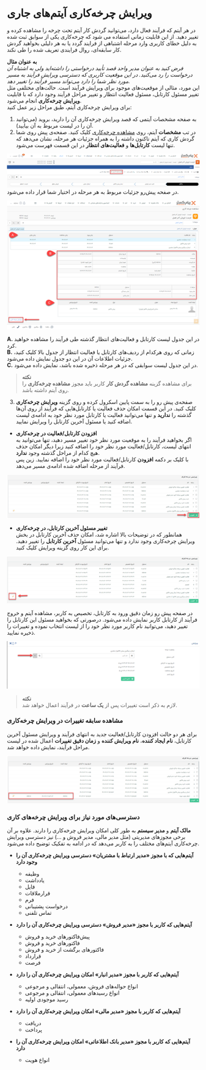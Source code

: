 # ویرایش چرخه‌کاری آیتم‌های جاری
در هر آیتم که فرآیند فعال دارد، می‌توانید گردش کار آیتم تحت چرخه را مشاهده کرده و تغییر دهید. از این قابلیت زمانی استفاده می شود که چرخه‌کاری یکی از سوابق ثبت شده به دلیل خطای کاربری وارد مرحله اشتباهی از فرایند گردد یا به هر دلیلی بخواهید گردش کار سابقه‌‌ای، روال فرایندی تعریف شده را طی نکند.<br>

**به عنوان مثال**<br>
*فرض کنید به عنوان مدیر واحد قصد تأیید درخواستی را داشته‌اید ولی به اشتباه آن درخواست را رد می‌کنید. در این موقعیت کاربری که دسترسی ویرایش فرآیند به مسیر مورد نظر شما را دارد می‌تواند مسیر فرآیند را تغییر دهد.*<br>
این مورد، مثالی از موقعیت‌های موجود برای ویرایش فرآیند است. حالت‌های مختلفی مثل تغییر مسئول کارتابل، مسئول فعالیت انتظار و تغییر مراحل فرآیند وجود دارد که با قابلیت **ویرایش چرخه‌کاری** انجام می‌شود.<br>
برای ویرایش چرخه‌کاری آیتم، طبق مراحل زیر عمل کنید: <br>
1. به صفحه مشخصات آیتمی که قصد ویرایش چرخه‌کاری آن را دارید، بروید (می‌توانید آن را در لیست مربوط به آن بیابید).
2. در تب **مشخصات** آیتم، روی [مشاهده چرخه‌کاری](https://github.com/1stco/PayamGostarDocs/blob/master/Help/Settings/Personalization-crm/Overview/Process-design/ViewWorkflowItems.md) کلیک کنید. صفحه‌ی پیش روی شما گردش کاری که آیتم تاکنون داشته را به همراه جزئیات هر مرحله، نشان می‌دهد که تنها لیست **کارتابل‌ها** و **فعالیت‌های انتظار** در این قسمت فهرست می‌شود.

![مسیر مشاهده گردش کار در صفحه اطلاعات آیتم](./Images_Process/View-Item-process_2.8.3.png)
در صفحه پیش‌رو جزئیات مربوط به هر مرحله در اختیار شما قرار داده می‌شود.

![صفحه مشاهده چرخه‌کاری](./Images_Process/Process-edition-overview_2.8.3.png)

  **A.** در این جدول لیست کارتابل و فعالیت‌های انتظار گذشته طی فرآیند را مشاهده خواهید کرد.<br>
  **B.** زمانی که روی هرکدام از ردیف‌های کارتابل یا فعالیت انتظار از جدول بالا کلیک کنید، جزئیات اطلاعات آن در این دو جدول نمایش داده می‌شود.<br>
  **C.** در این جدول لیست سوابقی که در هر مرحله ذخیره شده باشد، نمایش داده می‌شود.

> **نکته** <br>
> برای مشاهده گزینه **مشاهده گردش کار** کاربر باید مجوز **مشاهده چرخه‌کاری** را روی آیتم داشته باشد.

3. صفحه‌ی پیش رو را به سمت پایین اسکرول کرده و روی گزینه **ویرایش چرخه‌کاری** کلیک کنید. در این قسمت امکان حذف فعالیت یا کارتابل‌هایی که فرآیند از روی آن‌ها گذشته را **ندارید** و تنها می‌توانید فعالیت یا کارتابل مورد نظر خود به ادامه‌ی لیست اضافه کنید یا مسئول آخرین کارتابل را ویرایش نمایید.

- **افزودن کارتابل/فعالیت در چرخه‌کاری**<br>
اگر بخواهید فرآیند را به موقعیت مورد نظر خود تغییر مسیر دهید، تنها می‌توانید به انتهای لیست، کارتابل/فعالیت مورد نظر خود را اضافه کنید زیرا دیگر امکان حذف هیچ کدام از مراحل گذشته وجود **ندارد**.<br>
با کلیک بر دکمه **افزودن** کارتابل/فعالیت مورد نظر خود را اضافه نمایید. زین پس فرآیند از مرحله اضافه شده ادامه‌ی مسیر می‌دهد.

![صفحه ویرایش چرخه‌کاری](./Images_Process/Add-Stage-in-Process-edition-page_2.8.3.png) 

- **تغییر مسئول آخرین کارتابل، در چرخه‌کاری**<br>
همانطور که در توضیحات بالا اشاره شد، امکان حذف آخرین کارتابل در بخش ویرایش چرخه‌کاری وجود ندارد و تنها می‌توانید مسئول **آخرین کارتابل** را تغییر دهید. برای این کار روی گزینه ویرایش کلیک کنید.

![نحوه تغییر مسئول کارتابل در ویرایش چرخه کاری ](./Images_Process/Edite-last-stage-in-process_2.8.3.png)

در صفحه پیش رو زمان دقیق ورود به کارتابل، تخصیص به کاربر، مشاهده آیتم و خروج فرآیند از کارتابل کاربر نمایش داده می‌شود. درصورتی که بخواهید مسئول این کارتابل را تغییر دهید، می‌توانید نام کاربر مورد نظر خود را از لیست انتخاب نموده و تغییرات را ذخیره نمایید.

![تغییر مسئول آخرین کارتابل در ویرایش چرخه‌کاری](./Images_Process/Change-user-in-cartable_2.8.3.png)

> **نکته**<br>
> لازم به ذکر است تغییرات پس از **یک ساعت** در فرآیند اعمال خواهد شد.

### مشاهده سابقه تغییرات در ویرایش چرخه‌کاری
برای هر دو حالت افزودن کارتابل/فعالیت جدید به انتهای فرآیند و ویرایش مسئول آخرین کارتابل، **نام ایجاد کننده**، **نام ویرایش کننده** و **زمان دقیق تغییرات** اعمال شده در لیست مراحل فرآیند، نمایش داده خواهد شد.

![مشاهده سابقه تغییرات ویرایش چرخه‌کاری](./Images_Process/History-of-changes-in-process.png)

### دسترسی‌های مورد نیاز برای ویرایش چرخه‌های کاری
**مالک آیتم** و **مدیر سیستم** به طور کلی امکان ویرایش چرخه‌کاری را دارند. علاوه بر آن برخی مجوزهای مدیریتی (مثل مدیر مالی، مدیر فروش و ...) نیز دسترسی ویرایش چرخه‌کاری آیتم‌های مختلف را به کاربر می‌دهد که در ادامه به تفکیک توضیح داده می‌شود.

- **آیتم‌هایی که با مجوز «مدیر ارتباط با مشتریان» دسترسی ویرایش چرخه‌کاری آن را وجود دارد**
   - وظیفه
   - یادداشت
   - فایل
   - قرارملاقات
   - فرم
   - درخواست پشتیبانی
   - تماس تلفنی

- **آیتم‌هایی که کاربر با مجوز «مدیر فروش» دسترسی ویرایش چرخه‌کاری آن را دارد**
   - پیش‌فاکتورهای خرید و فروش
   - فاکتورهای خرید و فروش
   - فاکتورهای برگشت از خرید و فروش
   - قرارداد
   - فرصت

- **آیتم‌هایی که کاربر با مجوز «مدیر انبار» امکان ویرایش چرخه‌کاری آن را دارد**
   - انواع حواله‌های فروش، معمولی، انتقالی و مرجوعی
   - انواع رسیدهای معمولی، انتقالی و مرجوعی
   - رسید موجودی اولیه

- **آیتم‌هایی که کاربر با مجوز «مدیر مالی» امکان ویرایش چرخه‌کاری آن را دارد**
   - دریافت
   - پرداخت

- **آیتم‌هایی که کاربر با مجوز «مدیر بانک اطلاعاتی» امکان ویرایش چرخه‌کاری آن را دارد**
   - انواع هویت











